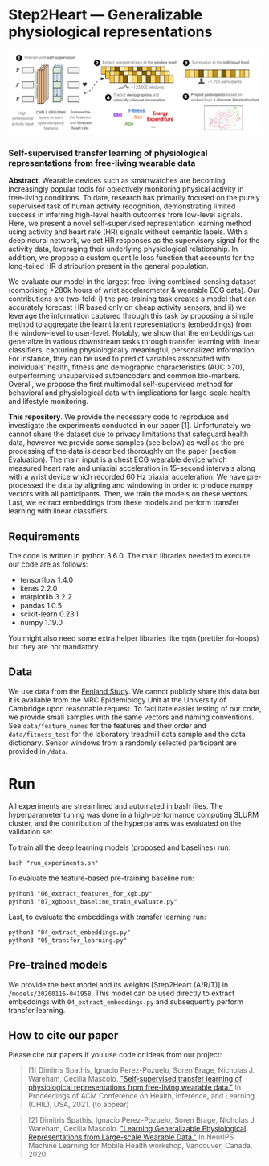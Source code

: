 # Step2Heart — Generalizable physiological representations
![header image](https://github.com/sdimi/Step2heart/blob/main/data/architecture_overview.png)


### Self-supervised transfer learning of physiological representations from free-living wearable data

**Abstract**. Wearable devices such as smartwatches are becoming increasingly popular tools for objectively monitoring physical activity in free-living conditions. To date, research has primarily focused on the purely supervised task of human activity recognition, demonstrating limited success in inferring high-level health outcomes from low-level signals. Here, we present a novel self-supervised representation learning method using activity and heart rate (HR) signals without semantic labels. With a deep neural network, we set HR responses as the supervisory signal for the activity data, leveraging their underlying physiological relationship. In addition, we propose a custom quantile loss function that accounts for the long-tailed HR distribution present in the general population.

We evaluate our model in the largest free-living combined-sensing dataset (comprising >280k hours of wrist accelerometer & wearable ECG data). Our contributions are two-fold: i) the pre-training task creates a model that can accurately forecast HR based only on cheap activity sensors, and ii) we leverage the information captured through this task by proposing a simple method to aggregate the learnt latent representations (embeddings) from the window-level to user-level. Notably, we show that the embeddings can generalize in various downstream tasks through transfer learning with linear classifiers, capturing physiologically meaningful, personalized information. For instance, they can be used to predict variables associated with individuals’ health, fitness and demographic characteristics (AUC >70), outperforming unsupervised autoencoders and common bio-markers. Overall, we propose the first multimodal self-supervised method for behavioral and physiological data with implications for large-scale health and lifestyle monitoring.

**This repository**. We provide the necessary code to reproduce and investigate the experiments conducted in our paper [1]. Unfortunately we cannot share the dataset due to privacy limitations that safeguard health data, however we provide some samples (see below) as well as the pre-processing of the data is described thoroughly on the paper (section Evaluation). The main input is a chest ECG wearable device which measured heart rate and uniaxial acceleration in 15-second intervals along with a wrist device which recorded 60 Hz triaxial acceleration. We have pre-processed the data by aligning and windowing in order to produce numpy vectors with all participants. Then, we train the models  on these vectors. Last, we extract embeddings from these models and perform transfer learning with linear classifiers.

## Requirements
The code is written in python 3.6.0. The main libraries needed to execute our code are as follows:

 - tensorflow 1.4.0
 - keras 2.2.0
 - matplotlib 3.2.2
 - pandas 1.0.5
 - scikit-learn 0.23.1
 - numpy 1.19.0
 
You might also need some extra helper libraries like `tqdm` (prettier for-loops) but they are not mandatory.

## Data 
We use data from the [Fenland Study](https://www.mrc-epid.cam.ac.uk/research/studies/fenland/). We cannot publicly share this data but it is available from the MRC Epidemiology Unit at the University of Cambridge upon reasonable request. To facilitate easier testing of our code, we provide small samples with the same vectors and naming conventions. See ``data/feature_names`` for the features and their order and ``data/fitness_test`` for the laboratory treadmill data sample and the data dictionary. Sensor windows from a randomly selected participant are provided in ``/data``.

 
# Run
All experiments are streamlined and automated in bash files. The hyperparameter tuning was done in a high-performance computing SLURM cluster, and the contribution of the hyperparams was evaluated on the validation set. 

To train all the deep learning models (proposed and baselines) run:

    bash "run_experiments.sh"

To evaluate the feature-based pre-training baseline run:

    python3 "06_extract_features_for_xgb.py"
    python3 "07_xgboost_baseline_train_evaluate.py"

Last, to evaluate the embeddings with transfer learning run: 

    python3 "04_extract_embeddings.py"
    python3 "05_transfer_learning.py"

## Pre-trained models

We provide the best model and its weights [Step2Heart (A/R/T)] in ``/models/20200115-041958``. This model can be used directly to extract embeddings with ``04_extract_embeddings.py`` and subsequently perform transfer learning. 

## How to cite our paper 

Please cite our papers if you use code or ideas from our project:

> [1]  Dimitris Spathis, Ignacio Perez-Pozuelo, Soren Brage, Nicholas J. Wareham, Cecilia Mascolo. ["Self-supervised transfer learning of physiological representations from free-living wearable data."](https://arxiv.org/abs/2011.12121) In Proceedings of ACM Conference on Health, Inference, and Learning (CHIL), USA, 2021. (to appear)

> [2] Dimitris Spathis, Ignacio Perez-Pozuelo, Soren Brage, Nicholas J. Wareham, Cecilia Mascolo. ["Learning Generalizable Physiological Representations from Large-scale Wearable Data."](https://arxiv.org/pdf/2011.04601.pdf) In NeurIPS Machine Learning for Mobile Health workshop, Vancouver, Canada, 2020.


